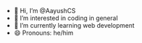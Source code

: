 - 👋 Hi, I’m @AayushCS
- 👀 I’m interested in coding in general
- 🌱 I’m currently learning web development
- 😄 Pronouns: he/him

<!---
AayushCS/AayushCS is a ✨ special ✨ repository because its `README.md` (this file) appears on your GitHub profile.
You can click the Preview link to take a look at your changes.
--->
